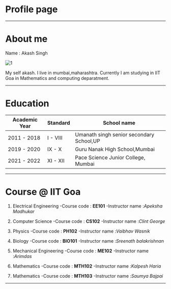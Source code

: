 # Profile page

-------------

# About me

Name : Akash Singh

![1](https://foundations.projectpythia.org/_images/GitHub-logo.png)

My self akash. I live in mumbai,maharashtra. Currently I am studying in IIT Goa in Mathematics and computing deparatment.

--------------

# Education

| Academic Year | Standard | School name     |
| ------------- | -------- | --------------- |
|2011 - 2018 | I - VIII | Umanath singh senior secondary School,UP |
|2019 - 2020 | IX - X | Guru Nanak High School,Mumbai |
|2021 - 2022 | XI - XII |Pace Science Junior College, Mumbai |

----------------

# Course @ IIT Goa

1. Electrical Engineering
	-Course code : **EE101**
	-Instructor name :*Apeksha Madhukar*

2. Computer Science
	-Course code : **CS102**
	-Instructor name :*Clint George*
	
3. Physics
	-Course code : **PH102**
	-Instructor name :*Vaibhav Wasnik*
	
4. Biology
	-Course code : **BIO101**
	-Instructor name :*Sreenath balakrishnan*
	
5. Mechanical Engineering
	-Course code : **ME102**
	-Instructor name :*Arimdas*
	
6. Mathematics
	-Course code : **MTH102**
	-Instructor name :*Kalpesh Haria*
	
7. Mathematics
	-Course code : **MTH103**
	-Instructor name :*Saumya Bajpai*
	
-----------------
